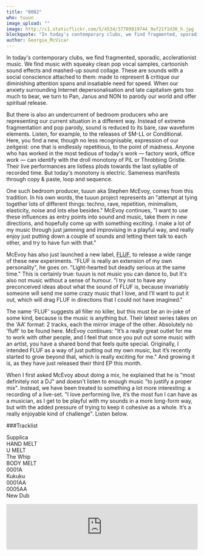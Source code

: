 ```yaml
---
title: "0082"
who: tuuun
image_upload: ""
image: http://c1.staticflickr.com/5/4534/37709819744_9af21f1d30_h.jpg
blockquote: "In today's contemporary clubs, we find fragmented, sporadic, acclerationist music. We find music with squeaky clean pop vocal samples, cartoonish sound effects and mashed-up sound collage. Importantly, these are sounds made to represent & critique our diminishing attention spans and insatiable need for speed. When our anxiety surrounding internet and late capitalism gets too much, we turn to Pan, Janus and NON to parody our world and offer spiritual release.  "
author: Georgie_McVicar
---
```

In today's contemporary clubs, we find fragmented, sporadic, acclerationist music. We find music with squeaky clean pop vocal samples, cartoonish sound effects and mashed-up sound collage. These are sounds with a social conscience attached to them: made to represent & critique our diminishing attention spans and insatiable need for speed. When our anxiety surrounding Internet depersonalisation and late capitalism gets too much to bear, we turn to Pan, Janus and NON to parody our world and offer spiritual release.  

But there is also an undercurrent of bedroom producers who are representing our current situation in a different way. Instead of extreme fragmentation and pop parody, sound is reduced to its bare, raw waveform elements. Listen, for example, to the releases of SM-LL or Conditional. Here, you find a new, though no less recognisable, expression of our zeitgeist: one that is endlessly repetitious, to the point of madness. Anyone who has worked in the most tedious of today's work — factory work, office work —  can identify with the droll monotony of PiL or Throbbing Gristle. Their live performances are listless plods towards the last syllable of recorded time. But today's monotony is electric. Sameness manifests through copy & paste, loop and sequence. 

One such bedroom producer, tuuun aka Stephen McEvoy, comes from this tradition. In his own words, the tuuun project represents an "attempt at tying together lots of different things: techno, rave, repetition, minimalism, elasticity, noise and lots else besides." McEvoy continues, "I want to use these influences as entry points into sound and music, take them in new directions, and hopefully come up with something exciting. I make a lot of my music through just jamming and improvising in a playful way, and really enjoy just putting down a couple of sounds and letting them talk to each other, and try to have fun with that."

McEvoy has also just launched a new label, [FLUF](https://flufrecs.bandcamp.com/), to release a wide range of these new experiments. "FLUF is really an extension of my own personality", he goes on. "Light-hearted but deadly serious at the same time." This is certainly true: tuuun is not music you can dance to, but it's also not music without a sense of humour. "I try not to have any preconceived ideas about what the sound of FLUF is, because invariably someone will send me some crazy music that I love, and I’ll want to put it out, which will drag FLUF in directions that I could not have imagined."

The name 'FLUF' suggests all filler no killer, but this must be an in-joke of some kind, because is the music is anything but. Their latest series takes on the 'AA' format: 2 tracks, each the mirror image of the other. Absolutely no 'fluff' to be found here. McEvoy continues: "It’s a really great outlet for me to work with other people, and I feel that once you put out some music with an artist, you have a shared bond that feels quite special. Originally, I intended FLUF as a way of just putting out my own music, but it’s recently started to grow beyond that, which is really exciting for me." And growing it is, as they have just released their third EP this month. 

When I first asked McEvoy about doing a mix, he explained that he is "most definitely not a DJ" and doesn't listen to enough music "to justify a proper mix". Instead, we have been treated to something a lot more interesting: a recording of a live-set. "I love performing live, it’s the most fun I can have as a musician, as I get to be playful with my sounds in a more long-form way, but with the added pressure of trying to keep it cohesive as a whole. It’s a really enjoyable kind of challenge". Listen below. 

###Tracklist

Supplica <br>
HAND MELT <br>
U MELT <br>
The Whip <br>
BODY MELT <br>
0001A <br>
Kukuku <br>
0001AA <br>
0005AA <br>
New Dub <br>

<iframe width="100%" height="120" src="https://www.mixcloud.com/widget/iframe/?hide_cover=1&light=1&feed=%2Fstraylandings%2F0082-tuuun%2F" frameborder="0" ></iframe>